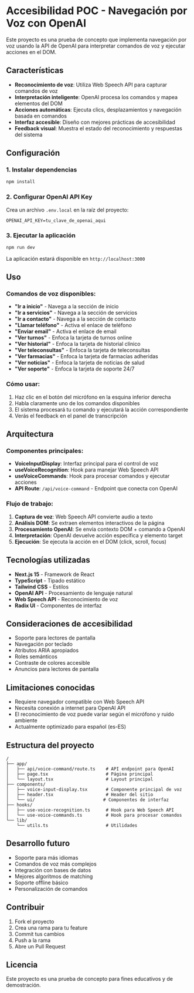 # Accesibilidad POC - Navegación por Voz con OpenAI

Este proyecto es una prueba de concepto que implementa navegación por voz usando la API de OpenAI para interpretar comandos de voz y ejecutar acciones en el DOM.

## Características

- **Reconocimiento de voz**: Utiliza Web Speech API para capturar comandos de voz
- **Interpretación inteligente**: OpenAI procesa los comandos y mapea elementos del DOM
- **Acciones automáticas**: Ejecuta clics, desplazamientos y navegación basada en comandos
- **Interfaz accesible**: Diseño con mejores prácticas de accesibilidad
- **Feedback visual**: Muestra el estado del reconocimiento y respuestas del sistema

## Configuración

### 1. Instalar dependencias

```bash
npm install
```

### 2. Configurar OpenAI API Key

Crea un archivo `.env.local` en la raíz del proyecto:

```env
OPENAI_API_KEY=tu_clave_de_openai_aqui
```

### 3. Ejecutar la aplicación

```bash
npm run dev
```

La aplicación estará disponible en `http://localhost:3000`

## Uso

### Comandos de voz disponibles:

- **"Ir a inicio"** - Navega a la sección de inicio
- **"Ir a servicios"** - Navega a la sección de servicios  
- **"Ir a contacto"** - Navega a la sección de contacto
- **"Llamar teléfono"** - Activa el enlace de teléfono
- **"Enviar email"** - Activa el enlace de email
- **"Ver turnos"** - Enfoca la tarjeta de turnos online
- **"Ver historial"** - Enfoca la tarjeta de historial clínico
- **"Ver teleconsultas"** - Enfoca la tarjeta de teleconsultas
- **"Ver farmacias"** - Enfoca la tarjeta de farmacias adheridas
- **"Ver noticias"** - Enfoca la tarjeta de noticias de salud
- **"Ver soporte"** - Enfoca la tarjeta de soporte 24/7

### Cómo usar:

1. Haz clic en el botón del micrófono en la esquina inferior derecha
2. Habla claramente uno de los comandos disponibles
3. El sistema procesará tu comando y ejecutará la acción correspondiente
4. Verás el feedback en el panel de transcripción

## Arquitectura

### Componentes principales:

- **VoiceInputDisplay**: Interfaz principal para el control de voz
- **useVoiceRecognition**: Hook para manejar Web Speech API
- **useVoiceCommands**: Hook para procesar comandos y ejecutar acciones
- **API Route**: `/api/voice-command` - Endpoint que conecta con OpenAI

### Flujo de trabajo:

1. **Captura de voz**: Web Speech API convierte audio a texto
2. **Análisis DOM**: Se extraen elementos interactivos de la página
3. **Procesamiento OpenAI**: Se envía contexto DOM + comando a OpenAI
4. **Interpretación**: OpenAI devuelve acción específica y elemento target
5. **Ejecución**: Se ejecuta la acción en el DOM (click, scroll, focus)

## Tecnologías utilizadas

- **Next.js 15** - Framework de React
- **TypeScript** - Tipado estático
- **Tailwind CSS** - Estilos
- **OpenAI API** - Procesamiento de lenguaje natural
- **Web Speech API** - Reconocimiento de voz
- **Radix UI** - Componentes de interfaz

## Consideraciones de accesibilidad

- Soporte para lectores de pantalla
- Navegación por teclado
- Atributos ARIA apropiados
- Roles semánticos
- Contraste de colores accesible
- Anuncios para lectores de pantalla

## Limitaciones conocidas

- Requiere navegador compatible con Web Speech API
- Necesita conexión a internet para OpenAI API
- El reconocimiento de voz puede variar según el micrófono y ruido ambiente
- Actualmente optimizado para español (es-ES)

## Estructura del proyecto

```
/
├── app/
│   ├── api/voice-command/route.ts    # API endpoint para OpenAI
│   ├── page.tsx                      # Página principal
│   └── layout.tsx                    # Layout principal
├── components/
│   ├── voice-input-display.tsx       # Componente principal de voz
│   ├── header.tsx                    # Header del sitio
│   └── ui/                          # Componentes de interfaz
├── hooks/
│   ├── use-voice-recognition.ts      # Hook para Web Speech API
│   └── use-voice-commands.ts         # Hook para procesar comandos
└── lib/
    └── utils.ts                      # Utilidades
```

## Desarrollo futuro

- Soporte para más idiomas
- Comandos de voz más complejos
- Integración con bases de datos
- Mejores algoritmos de matching
- Soporte offline básico
- Personalización de comandos

## Contribuir

1. Fork el proyecto
2. Crea una rama para tu feature
3. Commit tus cambios
4. Push a la rama
5. Abre un Pull Request

## Licencia

Este proyecto es una prueba de concepto para fines educativos y de demostración.
